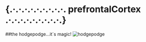 # {.·.·.·.·.·.·.·.·.·.  prefrontalCortex  .·.·.·.·.·.·.·.·.·.}

##the hodgepodge...it´s magic!
![hodgepodge](http://static.highsnobiety.com/wp-content/uploads/2010/11/IMG_2486.jpg)

